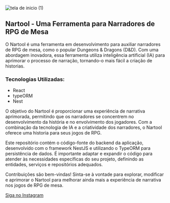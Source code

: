 ![tela de inicio (1)](https://github.com/Davi-Lv/NarTool_APP/assets/85120918/5cdcdf78-3d9f-43ec-a866-c3e8446d031d) <br>

## Nartool - Uma Ferramenta para Narradores de RPG de Mesa

O Nartool é uma ferramenta em desenvolvimento para auxiliar narradores de RPG de mesa, como o popular Dungeons & Dragons (D&D). Com uma abordagem inovadora, essa ferramenta utiliza inteligência artificial (IA) para aprimorar o processo de narração, tornando-o mais fácil a criação de historias.

### Tecnologias Utilizadas:
- React
- typeORM
- Nest

O objetivo do Nartool é proporcionar uma experiência de narrativa aprimorada, permitindo que os narradores se concentrem no desenvolvimento da história e no envolvimento dos jogadores. Com a combinação da tecnologia de IA e a criatividade dos narradores, o Nartool oferece uma historia para seus jogos de RPG.

Este repositório contém o código-fonte do backend da aplicação, desenvolvido com o framework NestJS e utilizando o TypeORM para persistência de dados. É importante adaptar e expandir o código para atender às necessidades específicas do seu projeto, definindo as entidades, serviços e repositórios adequados.

Contribuições são bem-vindas! Sinta-se à vontade para explorar, modificar e aprimorar o Nartool para melhorar ainda mais a experiência de narrativa nos jogos de RPG de mesa.

<a href="https://instagram.com/nartoolai?igshid=NTc4MTIwNjQ2YQ==">Siga no Instagram</a>
